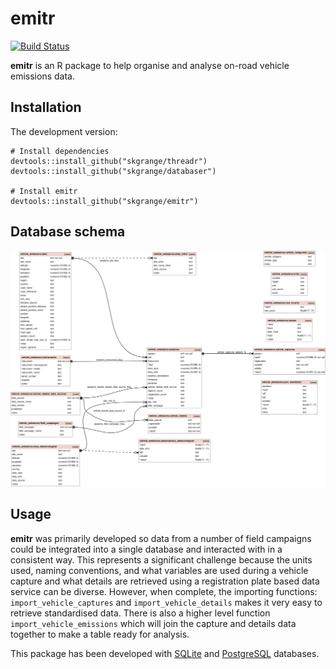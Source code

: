 # **emitr**

[![Build Status](https://travis-ci.org/skgrange/emitr.svg?branch=master)](https://travis-ci.org/skgrange/emitr)

**emitr** is an R package to help organise and analyse on-road vehicle emissions data. 

## Installation

The development version: 

```
# Install dependencies
devtools::install_github("skgrange/threadr")
devtools::install_github("skgrange/databaser")

# Install emitr
devtools::install_github("skgrange/emitr")
```

## Database schema

![Vehicle emissions database entity relationship diagram](docs/emitr_schema.png)

## Usage

**emitr** was primarily developed so data from a number of field campaigns could be integrated into a single database and interacted with in a consistent way. This represents a significant challenge because the units used, naming conventions, and what variables are used during a vehicle capture and what details are retrieved using a registration plate based data service can be diverse. However, when complete, the importing functions: `import_vehicle_captures` and `import_vehicle_details` makes it very easy to retrieve standardised data. There is also a higher level function `import_vehicle_emissions` which will join the capture and details data together to make a table ready for analysis. 

This package has been developed with [SQLite](https://www.sqlite.org/index.html) and [PostgreSQL](https://www.postgresql.org/) databases. 
